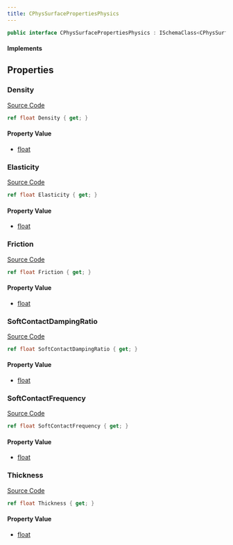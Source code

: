 ```yaml
---
title: CPhysSurfacePropertiesPhysics
---
```


```csharp
public interface CPhysSurfacePropertiesPhysics : ISchemaClass<CPhysSurfacePropertiesPhysics>, ISchemaField, ISchemaClass, INativeHandle
```

#### Implements

## Properties

### Density

[Source Code](https://github.com/swiftly-solution/swiftlys2/blob/main/managed/src/SwiftlyS2.Generated/Schemas/Interfaces/CPhysSurfacePropertiesPhysics.cs#L21)

```csharp
ref float Density { get; }
```

#### Property Value

- [float](https://learn.microsoft.com/dotnet/api/system.single)

### Elasticity

[Source Code](https://github.com/swiftly-solution/swiftlys2/blob/main/managed/src/SwiftlyS2.Generated/Schemas/Interfaces/CPhysSurfacePropertiesPhysics.cs#L19)

```csharp
ref float Elasticity { get; }
```

#### Property Value

- [float](https://learn.microsoft.com/dotnet/api/system.single)

### Friction

[Source Code](https://github.com/swiftly-solution/swiftlys2/blob/main/managed/src/SwiftlyS2.Generated/Schemas/Interfaces/CPhysSurfacePropertiesPhysics.cs#L17)

```csharp
ref float Friction { get; }
```

#### Property Value

- [float](https://learn.microsoft.com/dotnet/api/system.single)

### SoftContactDampingRatio

[Source Code](https://github.com/swiftly-solution/swiftlys2/blob/main/managed/src/SwiftlyS2.Generated/Schemas/Interfaces/CPhysSurfacePropertiesPhysics.cs#L27)

```csharp
ref float SoftContactDampingRatio { get; }
```

#### Property Value

- [float](https://learn.microsoft.com/dotnet/api/system.single)

### SoftContactFrequency

[Source Code](https://github.com/swiftly-solution/swiftlys2/blob/main/managed/src/SwiftlyS2.Generated/Schemas/Interfaces/CPhysSurfacePropertiesPhysics.cs#L25)

```csharp
ref float SoftContactFrequency { get; }
```

#### Property Value

- [float](https://learn.microsoft.com/dotnet/api/system.single)

### Thickness

[Source Code](https://github.com/swiftly-solution/swiftlys2/blob/main/managed/src/SwiftlyS2.Generated/Schemas/Interfaces/CPhysSurfacePropertiesPhysics.cs#L23)

```csharp
ref float Thickness { get; }
```

#### Property Value

- [float](https://learn.microsoft.com/dotnet/api/system.single)

